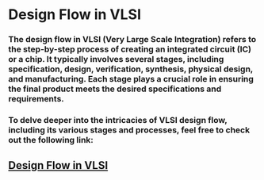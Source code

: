 # Design Flow in VLSI
### The design flow in VLSI (Very Large Scale Integration) refers to the step-by-step process of creating an integrated circuit (IC) or a chip. It typically involves several stages, including specification, design, verification, synthesis, physical design, and manufacturing. Each stage plays a crucial role in ensuring the final product meets the desired specifications and requirements.
### To delve deeper into the intricacies of VLSI design flow, including its various stages and processes, feel free to check out the following link:
## [Design Flow in VLSI](https://iamradhakulkarni.blogspot.com/2023/03/the-journey-of-chip-understanding.html)
